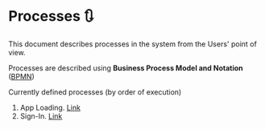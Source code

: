 # Processes 🔃

This document describes processes in the system from the Users' point of view.

Processes are described using **Business Process Model and Notation** ([BPMN](https://en.wikipedia.org/wiki/BPMN))

Currently defined processes (by order of execution)

1. App Loading. [Link](./001_app-loading.md)
2. Sign-In. [Link](./002_sign-in.md)

